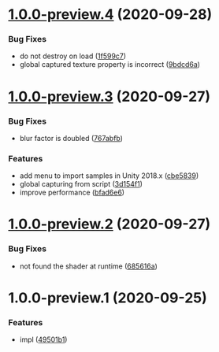 # [1.0.0-preview.4](https://github.com/mob-sakai/UIEffectSnapshot/compare/v1.0.0-preview.3...v1.0.0-preview.4) (2020-09-28)


### Bug Fixes

* do not destroy on load ([1f599c7](https://github.com/mob-sakai/UIEffectSnapshot/commit/1f599c7324ecf3d850f16031304d8850434b8334))
* global captured texture property is incorrect ([9bdcd6a](https://github.com/mob-sakai/UIEffectSnapshot/commit/9bdcd6ab3c5942098180e6360f80d25dd4f99489))

# [1.0.0-preview.3](https://github.com/mob-sakai/UIEffectSnapshot/compare/v1.0.0-preview.2...v1.0.0-preview.3) (2020-09-27)


### Bug Fixes

* blur factor is doubled ([767abfb](https://github.com/mob-sakai/UIEffectSnapshot/commit/767abfb8926de65b45832f80e5e272681a6cf960))


### Features

* add menu to import samples in Unity 2018.x ([cbe5839](https://github.com/mob-sakai/UIEffectSnapshot/commit/cbe5839421b2eb9bd6342163bf1e00fa3dde507a))
* global capturing from script ([3d154f1](https://github.com/mob-sakai/UIEffectSnapshot/commit/3d154f1fd87aa0eb997cbe43df44f93fe76585d5))
* improve performance ([bfad6e6](https://github.com/mob-sakai/UIEffectSnapshot/commit/bfad6e6955302aab571392f828e4360ed05bd59e))

# [1.0.0-preview.2](https://github.com/mob-sakai/UIEffectSnapshot/compare/v1.0.0-preview.1...v1.0.0-preview.2) (2020-09-27)


### Bug Fixes

* not found the shader at runtime ([685616a](https://github.com/mob-sakai/UIEffectSnapshot/commit/685616a0dc54122abafe5b883b9784b67abb3cf5))

# 1.0.0-preview.1 (2020-09-25)


### Features

* impl ([49501b1](https://github.com/mob-sakai/UIEffectSnapshot/commit/49501b1b0d0a32a193fab33fa8eb1c8efc8ef323))
